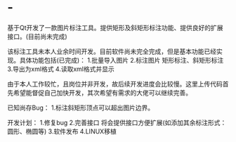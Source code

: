 # -
基于Qt开发了一款图片标注工具。提供矩形及斜矩形标注功能、提供良好的扩展接口。(目前尚未完成)

该标注工具未本人业余时间开发。目前软件尚未完全完成，但是基本功能已经实现。具体功能包括(已完成)：
  1.批量导入图片
  2.标注图片
    矩形标注、斜矩形标注
  3.导出为xml格式
  4.读取xml格式并显示
  
由于本人工作较忙，且岗位并非开发，故后续开发进度会比较慢。这里上传代码首先希望能督促自己加快开发，其次希望有需求的大佬可以继续完善。

已知尚存Bug：
  1.标注斜矩形顶点可以超出图片边界。
  
开发计划：
  1.修复bug
  2.完善接口
    将会提供接口方便扩展(如添加其余标注形式：圆形、椭圆等)
  3.软件发布
  4.LINUX移植
